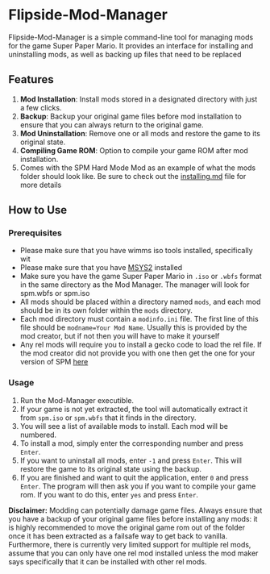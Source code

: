 # Flipside-Mod-Manager

Flipside-Mod-Manager is a simple command-line tool for managing mods for the game Super Paper Mario. It provides an interface for installing and uninstalling mods, as well as backing up files that need to be replaced

## Features

1. **Mod Installation**: Install mods stored in a designated directory with just a few clicks.
2. **Backup**: Backup your original game files before mod installation to ensure that you can always return to the original game.
3. **Mod Uninstallation**: Remove one or all mods and restore the game to its original state.
4. **Compiling Game ROM**: Option to compile your game ROM after mod installation.
5. Comes with the SPM Hard Mode Mod as an example of what the mods folder should look like. Be sure to check out the [installing.md](https://github.com/L5050/SPM-Hard-Mode/blob/master/INSTALLING.md) file for more details

## How to Use

### Prerequisites
- Please make sure that you have wimms iso tools installed, specifically wit
- Please make sure that you have [MSYS2](https://www.msys2.org) installed
- Make sure you have the game Super Paper Mario in `.iso` or `.wbfs` format in the same directory as the Mod Manager. The manager will look for spm.wbfs or spm.iso
- All mods should be placed within a directory named `mods`, and each mod should be in its own folder within the `mods` directory.
- Each mod directory must contain a `modinfo.ini` file. The first line of this file should be `modname=Your Mod Name`. Usually this is provided by the mod creator, but if not then you will have to make it yourself
- Any rel mods will require you to install a gecko code to load the rel file. If the mod creator did not provide you with one then get the one for your version of SPM [here](https://github.com/SeekyCt/spm-rel-loader/tree/master/spm-rel-loader/loader)

### Usage

1. Run the Mod-Manager executible.
2. If your game is not yet extracted, the tool will automatically extract it from `spm.iso` or `spm.wbfs` that it finds in the directory.
3. You will see a list of available mods to install. Each mod will be numbered.
4. To install a mod, simply enter the corresponding number and press `Enter`.
5. If you want to uninstall all mods, enter `-1` and press `Enter`. This will restore the game to its original state using the backup.
6. If you are finished and want to quit the application, enter `0` and press `Enter`. The program will then ask you if you want to compile your game rom. If you want to do this, enter `yes` and press `Enter`.

**Disclaimer:** Modding can potentially damage game files. Always ensure that you have a backup of your original game files before installing any mods: it is highly recommended to move the original game rom out of the folder once it has been extracted as a failsafe way to get back to vanilla. Furthermore, there is currently very limited support for multiple rel mods, assume that you can only have one rel mod installed unless the mod maker says specifically that it can be installed with other rel mods.
